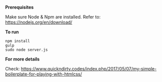 **Prerequisites**

Make sure Node & Npm are installed. Refer to: https://nodejs.org/en/download/
    
**To run**

    npm install
    gulp
    sudo node server.js
    
**For more details**

Check: https://www.quickndirty.codes/index.php/2017/05/07/my-simple-boilerplate-for-playing-with-htmlcss/
